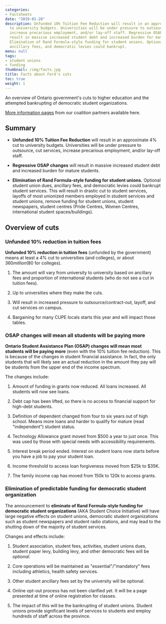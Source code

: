 ```yaml
---
categories:
- Factsheets
date: "2019-01-28"
description: Unfunded 10% Tuition Fee Reduction will result in an approximate 4% cut
  to university budgets. Universities will be under pressure to outsource, cut services,
  increase precarious employment, and/or lay-off staff. Regressive OSAP changes will
  result in massive increased student debt and increased burden for mature students.
  Elimination of Rand Formula-style funding for student unions. Optional student union dues,
  ancillary fees, and democratic levies could bankrupt.
menu: null
tags:
- student unions
- funding
thumbnail: /img/facts.jpg
title: Facts about Ford's cuts
toc: true
weight: 1
---
```


An overview of Ontario government's cuts to higher education and the attempted bankrupting of democratic student organizations.

[More information pages](/ford/coalitionlinks) from our coalition partners available here.

## Summary


- **Unfunded 10% Tuition Fee Reduction** will result in an approximate 4% cut to university budgets. Universities
will be under pressure to outsource, cut services, increase precarious
employment, and/or lay-off staff.

- **Regressive OSAP changes** will result in massive increased student debt and increased burden for
mature students.

- **Elimination of Rand Formula-style funding for student unions.** Optional student union dues, ancillary fees, and democratic levies could bankrupt student services. This will result in drastic cut to student services, layoffs of most unionized members employed in student services and student unions, remove funding for student unions, student newspapers, student centres (Pride Centres, Women Centres, international student spaces/buildings).

## Overview of cuts

### Unfunded 10% reduction in tuition fees

**Unfunded 10% reduction in tuition fees** (unfunded by
    the government) means at least a 4% cut to universities (and
    colleges), or about $360 million ($80 for colleges). 

1.  The amount will vary from university to university based on
ancillary fees and proportion of international students (who do
not see a cut in tuition fees).

2.  Up to universities where they make the cuts.

3.  Will result in increased pressure to outsource/contract-out,
layoff, and cut services on campus.

4.  Bargaining for many CUPE locals starts this year and will impact
those tables.

### OSAP changes will mean all students will be paying more

**Ontario Student Assistance Plan (OSAP) changes will mean most students will be paying more** (even
with the 10% tuition fee reduction). This is because of the changes
in student financial assistance. In fact, the only students that will likely see an actual reduction in the amount they pay will be students
from the upper end of the income spectrum. 
	
The changes include:

1.  Amount of funding in grants now reduced. All loans increased.
All students will now see loans.

2.  Debt cap has been lifted, so there is no access to financial
support for high-debt students.

3.  Definition of dependent changed from four to six years out of
high school. Means more loans and harder to qualify for mature
(read "independent") student status.

4.  Technology Allowance grant moved from $500 a year to just once.
This was used by those with special needs with
accessibility requirements.

5.  Interest break period ended. Interest on student loans now
starts before you have a job to pay your student loan.

6.  Income threshold to access loan forgiveness moved from $25k
to $35K.

7.  The family income cap has moved from 150k to 120k to
access grants.

### Elimination of predictable funding for democratic student organization
 
The announcement to **eliminate of Rand Formula-style funding for democratic student organizations** (AKA Student Choice Initiative) will have large negative effects on student unions, democratic student organizations such as student newspapers and student radio stations, and may lead to the shutting down of the majority of student services.

Changes and effects include:

1.  Student association, student fees, activities, student unions
dues, student paper levy, building levy, and other democratic
fees will be *optional*.

2.  Core operations will be maintained as "essential"/"mandatory"
fees including athletics, health safety services.

3.  Other student ancillary fees set by the university will
be optional.

4.  Online opt-out process has not been clarified yet. It will be a
page presented at time of online registration for classes.

5.  The impact of this will be the bankrupting of student unions.
Student unions provide significant levels of services to
students and employ hundreds of staff across the province.



